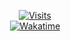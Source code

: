 <p align="center">
   <a href="https://sw1ft.me">
      <img src="https://komarev.com/ghpvc/?username=sw1ftin&style=for-the-badge" alt="Visits" />
   </a>
  <br>
   <a href="https://wakatime.com/@sw1ftin">
      <img src="https://wakatime.com/badge/user/018c1f46-caea-49bb-91aa-91ce34dbc28b.svg" alt="Wakatime" />
   </a>
</p>
